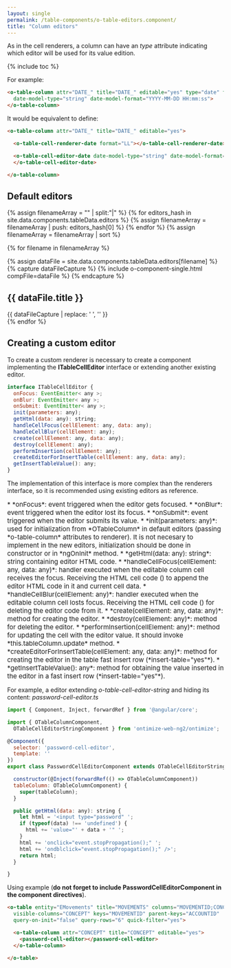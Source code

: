 ```yaml
---
layout: single
permalink: /table-components/o-table-editors.component/
title: "Column editors"
---
```


As in the cell renderers, a column can have an *type* attribute indicating which editor will be used for its value edition.

{% include toc %}

For example:

```html
<o-table-column attr="DATE_" title="DATE_" editable="yes" type="date" format="LL" 
  date-model-type="string" date-model-format="YYYY-MM-DD HH:mm:ss">
</o-table-column>  
```

It would be equivalent to define:

```html
<o-table-column attr="DATE_" title="DATE_" editable="yes">

  <o-table-cell-renderer-date format="LL"></o-table-cell-renderer-date>

  <o-table-cell-editor-date date-model-type="string" date-model-format="YYYY-MM-DD HH:mm:ss">
  </o-table-cell-editor-date>

</o-table-column>
```

## Default editors

{% assign filenameArray = "" | split:"|"  %} 
{% for editors_hash in site.data.components.tableData.editors %}
  {% assign filenameArray = filenameArray | push: editors_hash[0] %}
{% endfor %}
{% assign filenameArray = filenameArray | sort %}


{% for filename in filenameArray %}

  {% assign dataFile = site.data.components.tableData.editors[filename] %}
  {% capture dataFileCapture %}
    {% include o-component-single.html compFile=dataFile %}
  {% endcapture %}
  <div class="o-table-component-cell">
    <h2 class="">{{ dataFile.title }}</h2>
    {{ dataFileCapture | replace: '    ', '' }}
  </div>
{% endfor %}


## Creating a custom editor

To create a custom renderer is necessary to create a component implementing the **ITableCellEditor** 
interface or extending another existing editor.


```javascript
interface ITableCellEditor {
  onFocus: EventEmitter< any >;
  onBlur: EventEmitter< any >;
  onSubmit: EventEmitter< any >;
  init(parameters: any);
  getHtml(data: any): string;
  handleCellFocus(cellElement: any, data: any);
  handleCellBlur(cellElement: any);
  create(cellElement: any, data: any);
  destroy(cellElement: any);
  performInsertion(cellElement: any);
  createEditorForInsertTable(cellElement: any, data: any);
  getInsertTableValue(): any;
}
```

The implementation of this interface is more complex than the renderers interface, 
so it is recommended using existing editors as reference.

<div style="font-size:15px;" markdown="1">
  * *onFocus*: event triggered when the editor gets focused.
  * *onBlur*: event triggered when the editor lost its focus.
  * *onSubmit*: event triggered when the editor submits its value.
  * *init(parameters: any)*: used for initialization from *OTableColumn* in default editors 
  (passing *o-table-column* attributes to renderer). 
  It is not necesary to implement in the new editors, initialization should be done in constructor or in *ngOnInit* method.
  * *getHtml(data: any): string*: string containing editor HTML code.
  * *handleCellFocus(cellElement: any, data: any)*: handler executed when the editable column cell receives the focus. 
  Receiving the HTML cell code (<td></td>) to append the editor HTML code in it and current cell data.
  * *handleCellBlur(cellElement: any)*: handler executed when the editable column cell losts focus. 
  Receiving the HTML cell code (<td></td>) for deleting the editor code from it.
  * *create(cellElement: any, data: any)*: method for creating the editor.
  * *destroy(cellElement: any)*: method for deleting the editor.
  * *performInsertion(cellElement: any)*: method for updating the cell with the editor value. 
  It should invoke *this.tableColumn.update* method.
  * *createEditorForInsertTable(cellElement: any, data: any)*: method for creating the editor in the table fast insert 
  row (*insert-table="yes"*).
  * *getInsertTableValue(): any*: method for obtaining the value inserted in the editor in a fast insert row (*insert-table="yes"*).
</div>

For example, a editor extending *o-table-cell-editor-string* and hiding its content: *password-cell-editor.ts*

```javascript
import { Component, Inject, forwardRef } from '@angular/core';

import { OTableColumnComponent, 
  OTableCellEditorStringComponent } from 'ontimize-web-ng2/ontimize';

@Component({
  selector: 'password-cell-editor',
  template: ''
})
export class PasswordCellEditorComponent extends OTableCellEditorStringComponent {

  constructor(@Inject(forwardRef(() => OTableColumnComponent)) 
  tableColumn: OTableColumnComponent) {
    super(tableColumn);
  }

  public getHtml(data: any): string {
    let html = '<input type="password" ';
    if (typeof(data) !== 'undefined') {
      html += 'value="' + data + '" ';
    }
    html += 'onclick="event.stopPropagation();" ';
    html += 'ondblclick="event.stopPropagation();" />';
    return html;
  }

}
```

Using example (**do not forget to include PasswordCellEditorComponent in the component directives**).


```html
<o-table entity="EMovements" title="MOVEMENTS" columns="MOVEMENTID;CONCEPT" 
  visible-columns="CONCEPT" keys="MOVEMENTID" parent-keys="ACCOUNTID" 
  query-on-init="false" query-rows="6" quick-filter="yes">

  <o-table-column attr="CONCEPT" title="CONCEPT" editable="yes">
    <password-cell-editor></password-cell-editor>
  </o-table-column>

</o-table>
```
